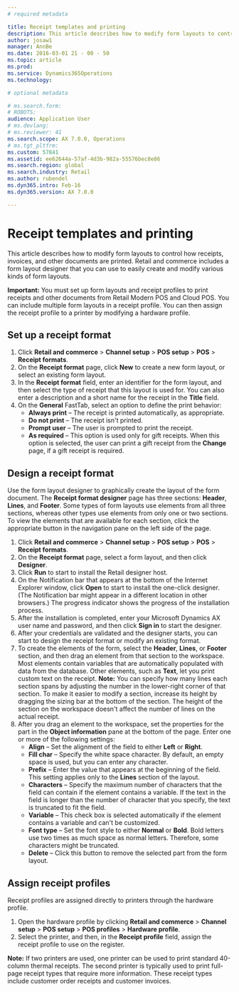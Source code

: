 ```yaml
---
# required metadata

title: Receipt templates and printing
description: This article describes how to modify form layouts to control how receipts, invoices, and other documents are printed. Retail and commerce includes a form layout designer that you can use to easily create and modify various kinds of form layouts.
author: josaw1
manager: AnnBe
ms.date: 2016-03-01 21 - 00 - 50
ms.topic: article
ms.prod: 
ms.service: Dynamics365Operations
ms.technology: 

# optional metadata

# ms.search.form: 
# ROBOTS: 
audience: Application User
# ms.devlang: 
# ms.reviewer: 41
ms.search.scope: AX 7.0.0, Operations
# ms.tgt_pltfrm: 
ms.custom: 57841
ms.assetid: ee62644a-57af-4d3b-982a-55576bec8e86
ms.search.region: global
ms.search.industry: Retail
ms.author: rubendel
ms.dyn365.intro: Feb-16
ms.dyn365.version: AX 7.0.0

---
```


# Receipt templates and printing

This article describes how to modify form layouts to control how receipts, invoices, and other documents are printed. Retail and commerce includes a form layout designer that you can use to easily create and modify various kinds of form layouts.

**Important:** You must set up form layouts and receipt profiles to print receipts and other documents from Retail Modern POS and Cloud POS. You can include multiple form layouts in a receipt profile. You can then assign the receipt profile to a printer by modifying a hardware profile.

## Set up a receipt format
1.  Click **Retail and commerce** &gt; **Channel setup** &gt; **POS setup** &gt; **POS** &gt; **Receipt formats**.
2.  On the **Receipt format** page, click **New** to create a new form layout, or select an existing form layout.
3.  In the **Receipt format** field, enter an identifier for the form layout, and then select the type of receipt that this layout is used for. You can also enter a description and a short name for the receipt in the **Title** field.
4.  On the **General** FastTab, select an option to define the print behavior:
    -   **Always print** – The receipt is printed automatically, as appropriate.
    -   **Do not print** – The receipt isn't printed.
    -   **Prompt user** – The user is prompted to print the receipt.
    -   **As required** – This option is used only for gift receipts. When this option is selected, the user can print a gift receipt from the **Change** page, if a gift receipt is required.

## Design a receipt format
Use the form layout designer to graphically create the layout of the form document. The **Receipt format designer** page has three sections: **Header**, **Lines**, and **Footer**. Some types of form layouts use elements from all three sections, whereas other types use elements from only one or two sections. To view the elements that are available for each section, click the appropriate button in the navigation pane on the left side of the page.

1.  Click **Retail and commerce** &gt; **Channel setup** &gt; **POS setup** &gt; **POS** &gt; **Receipt formats**.
2.  On the **Receipt format** page, select a form layout, and then click **Designer**.
3.  Click **Run** to start to install the Retail designer host.
4.  On the Notification bar that appears at the bottom of the Internet Explorer window, click **Open** to start to install the one-click designer. (The Notification bar might appear in a different location in other browsers.) The progress indicator shows the progress of the installation process.
5.  After the installation is completed, enter your Microsoft Dynamics AX user name and password, and then click **Sign in** to start the designer.
6.  After your credentials are validated and the designer starts, you can start to design the receipt format or modify an existing format.
7.  To create the elements of the form, select the **Header**, **Lines**, or **Footer** section, and then drag an element from that section to the workspace. Most elements contain variables that are automatically populated with data from the database. Other elements, such as **Text**, let you print custom text on the receipt. **Note:** You can specify how many lines each section spans by adjusting the number in the lower-right corner of that section. To make it easier to modify a section, increase its height by dragging the sizing bar at the bottom of the section. The height of the section on the workspace doesn't affect the number of lines on the actual receipt.
8.  After you drag an element to the workspace, set the properties for the part in the **Object information** pane at the bottom of the page. Enter one or more of the following settings:
    -   **Align** – Set the alignment of the field to either **Left** or **Right**.
    -   **Fill char** – Specify the white space character. By default, an empty space is used, but you can enter any character.
    -   **Prefix** – Enter the value that appears at the beginning of the field. This setting applies only to the **Lines** section of the layout.
    -   **Characters** – Specify the maximum number of characters that the field can contain if the element contains a variable. If the text in the field is longer than the number of character that you specify, the text is truncated to fit the field.
    -   **Variable** – This check box is selected automatically if the element contains a variable and can't be customized.
    -   **Font type** – Set the font style to either **Normal** or **Bold**. Bold letters use two times as much space as normal letters. Therefore, some characters might be truncated.
    -   **Delete** – Click this button to remove the selected part from the form layout.

## Assign receipt profiles
Receipt profiles are assigned directly to printers through the hardware profile.

1.  Open the hardware profile by clicking **Retail and commerce** &gt; **Channel setup** &gt; **POS setup** &gt; **POS profiles** &gt; **Hardware profile**.
2.  Select the printer, and then, in the **Receipt profile** field, assign the receipt profile to use on the register.

**Note:** If two printers are used, one printer can be used to print standard 40-column thermal receipts. The second printer is typically used to print full-page receipt types that require more information. These receipt types include customer order receipts and customer invoices.

